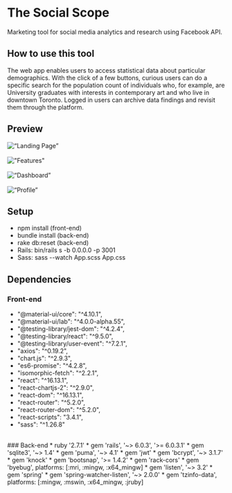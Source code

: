 # The Social Scope 
Marketing tool for social media analytics and research using Facebook API.

## How to use this tool
The web app enables users to access statistical data about particular demographics. With the click of a few buttons, curious users can do a specific search for the population count of individuals who, for example, are University graduates with interests in contemporary art and who live in downtown Toronto. Logged in users can archive data findings and revisit them through the platform. 

## Preview
![“Landing Page”](https://github.com/matichmike/FB-Audience-Outreach/blob/master/screenshots/landing.png?raw=true)
<br/>
<br/>
!["Features"](https://github.com/matichmike/FB-Audience-Outreach/blob/master/screenshots/features.png?raw=true)
<br/>
<br/>
![“Dashboard”](https://github.com/matichmike/FB-Audience-Outreach/blob/master/screenshots/dashboard.png?raw=true)
<br/>
<br/>
![“Profile”](https://github.com/matichmike/FB-Audience-Outreach/blob/master/screenshots/profile.png?raw=true)


## Setup 
* npm install (front-end) 
* bundle install (back-end)
* rake db:reset (back-end) 
* Rails: bin/rails s -b 0.0.0.0 -p 3001
* Sass: sass --watch App.scss App.css

## Dependencies
### Front-end
* "@material-ui/core": "^4.10.1",
* "@material-ui/lab": "^4.0.0-alpha.55",
* "@testing-library/jest-dom": "^4.2.4",
* "@testing-library/react": "^9.5.0",
* "@testing-library/user-event": "^7.2.1",
* "axios": "^0.19.2",
* "chart.js": "^2.9.3",
* "es6-promise": "^4.2.8",
* "isomorphic-fetch": "^2.2.1",
* "react": "^16.13.1",
* "react-chartjs-2": "^2.9.0",
* "react-dom": "^16.13.1",
* "react-router": "^5.2.0",
* "react-router-dom": "^5.2.0",
* "react-scripts": "3.4.1",
* "sass": "^1.26.8"
<br/>
### Back-end
* ruby '2.7.1'
* gem 'rails', '~> 6.0.3', '>= 6.0.3.1'
* gem 'sqlite3', '~> 1.4'
* gem 'puma', '~> 4.1'
* gem 'jwt'
* gem 'bcrypt', '~> 3.1.7'
* gem 'knock'
* gem 'bootsnap', '>= 1.4.2'
* gem 'rack-cors'
* gem 'byebug', platforms: [:mri, :mingw, :x64_mingw]
* gem 'listen', '~> 3.2'
* gem 'spring'
* gem 'spring-watcher-listen', '~> 2.0.0'
* gem 'tzinfo-data', platforms: [:mingw, :mswin, :x64_mingw, :jruby]

